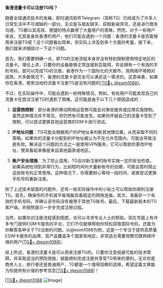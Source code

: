 **香港流量卡可以注册TG吗？**

随着全球通讯技术的发展，即时通讯软件Telegram（简称TG）已经成为了许多人日常生活中不可或缺的一部分。无论是与朋友聊天、获取新闻资讯，还是进行商务沟通，TG都以其高效、便捷的特点赢得了大量用户的青睐。然而，对于一些用户来说，尤其是身处香港的用户，他们可能会遇到一个问题：香港的流量卡是否能够用来注册TG呢？这个问题看似简单，但实际上涉及到多个方面的考量。接下来，我们就来详细探讨一下这个问题。

首先，我们需要明确一点，即TG的注册流程本身并没有特别限制使用特定地区的流量卡。理论上讲，只要你的设备能够正常连接到互联网，并且拥有一个有效的手机号码，就可以完成TG的注册。香港作为一个国际化的大都市，其网络环境相对成熟，大多数情况下，香港的流量卡是完全可以满足这一需求的。这意味着，如果你在香港，使用当地的流量卡注册TG是没有问题的[[TG💪+ @esim1088](https://t.me/s/esim1088)]。

不过，在实际操作中，可能会遇到一些特殊情况。例如，有些用户可能发现自己的流量卡在尝试注册TG时遇到了困难。这可能是由于以下几个原因造成的：

1. **运营商限制**：部分香港的移动网络运营商可能会对某些服务或应用实施限制。虽然这种情况并不常见，但仍然有可能发生。如果你怀疑自己的流量卡受到了限制，可以尝试更换其他运营商的SIM卡进行测试。

2. **IP地址问题**：TG可能会根据用户的IP地址来判断其地理位置，从而采取不同的策略。如果你的流量卡分配到的IP地址被认为不在允许范围内，可能会导致注册失败。解决这个问题的方法之一是使用VPN服务，它可以帮助你更改IP地址，使其看起来像是来自其他国家或地区。

3. **账户安全措施**：为了防止滥用，TG会对新注册的账号实施一定的安全检查。如果系统检测到异常行为，比如短时间内大量新账号的创建，可能会暂时阻止这些账号的正常使用。这种情况下，你需要耐心等待一段时间，或者尝试更换手机号码重新注册。

除了上述技术层面的问题外，还有一些实际操作中的小贴士可以帮助你顺利注册TG。首先，确保你的手机或平板电脑具备稳定的网络连接。其次，准备好一个有效的手机号码，并确认该号码没有被用于其他TG账号。最后，下载最新版本的TG客户端，并按照提示一步步完成注册过程。

当然，如果你对注册流程感到困惑，也可以寻求专业人士的帮助。现在市面上有许多专门提供ESIM卡服务的平台，它们不仅能够帮助你轻松获取国际号码，还能为你解答各种关于TG注册的问题。以@esim1088为例，这是一个专注于提供高质量ESIM卡服务的品牌，其产品覆盖多个国家和地区，非常适合需要频繁切换网络环境的用户[[TG💪+ @esim1088](https://t.me/s/esim1088)]。

综上所述，香港的流量卡是可以用来注册TG的。只要你注意规避可能的技术障碍，并采取适当的预防措施，就能顺利完成注册并享受TG带来的便利。无论你是商务人士、旅行者还是普通用户，TG都是一个值得信赖的选择。希望这篇文章能为你提供有价值的参考信息[[TG💪+ @esim1088](https://t.me/s/esim1088)]！

[[TG💪+ @esim1088](https://t.me/s/esim1088) ![Image](https://i.postimg.cc/4NQfJmqS/Snipaste-2025-05-13-00-14-12.png)]